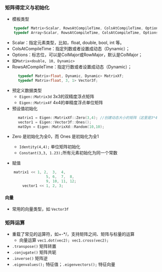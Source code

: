 ### 矩阵得定义与初始化
- 模板类型
```c++
    typedef Matrix<Scalar, RowsAtCompileTime, ColsAtCompileTime, Options> MyMatrixType;
    typedef Array<Scalar, RowsAtCompileTime, ColsAtCompileTime, Options> MyArrayType
```
- Scalar：指定元素类型，比如，float, double, bool, int 等。
- ColsAtCompileTime：指定列数或者设置成动态（Dynamic）；
- Options：标志位，可以是ColMajor或RowMajor，默认是ColMajor；
- 如`Matrix<double, 10, Dynamic>`
- RowsAtCompileTime：指定行数或者设置成动态（Dynamic）；
```c++
      typedef Matrix<float, Dynamic, Dynamic> MatrixXf;
      typedef Matrix<float, 3, 1> Vector3f;
```
- 预定义数据类型
  - `Eigen::Matrix3d` 3x3的双精度浮点矩阵
  - `Eigen::Matrix4f` 4x4的单精度浮点单位矩阵
-   预设值初始化
```c++
      matrix1 = Eigen::MatrixXf::Zero(3,4); //创建动态大小的矩阵（这里是3*4）
      vector1 = Eigen::Vector3f::Ones();
      matDyn = Eigen::MatrixXd::Random(10,10);
```
- Zero 是初始化为全0，而 Ones 是初始化为全1
	- `Identity(4,4);` 单位矩阵初始化
	- `Constant(3,3, 1.23);`所有元素初始化为同一个常数

- 赋值
```c++
    matrix1 << 1, 2,  3,  4, 
                   5, 6,  7,  8,
                   9, 10, 11, 12;
        vector1 << 1, 2, 3;
```
#### 向量
- 常用的向量类型，如 `Vector3f`
### 矩阵运算
- 重载了常见的运算符，如+-\*\/，支持矩阵之间、矩阵与标量的运算
	- 向量运算 `vec1.dot(vec2); vec1.cross(vec2);`
- `.transpose()` 矩阵转置
- `.conjugate()` 矩阵共轭
- `.inverse()` 矩阵逆
- `.eigenvalues();` 特征值；`.eigenvectors();` 特征向量